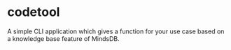 # codetool
A simple CLI application which gives a function for your use case based on a knowledge base feature of MindsDB.
